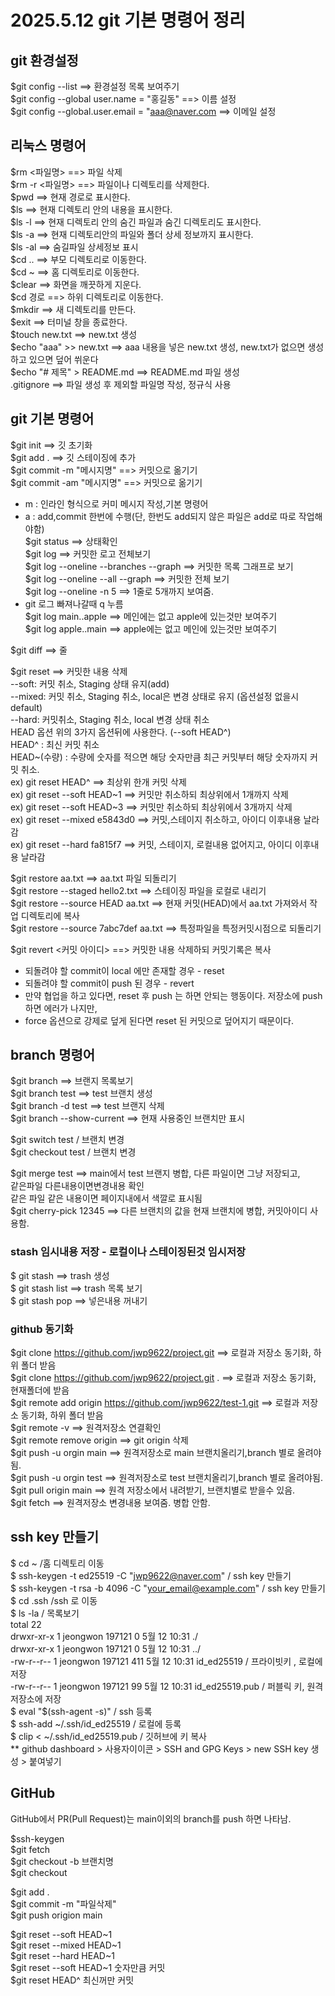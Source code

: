 # 2025.5.12 git 기본 명령어 정리

## git 환경설정
$git config --list ==> 환경설정 목록 보여주기   
$git config --global user.name = "홍길동" ==> 이름 설정   
$git config --global.user.email = "aaa@naver.com ==> 이메일 설정   


## 리눅스 명령어
$rm <파일명> ==> 파일 삭제   
$rm -r <파일명> ==> 파일이나 디렉토리를 삭제한다.   
$pwd ==> 현재 경로로 표시한다.   
$ls ==> 현재 디렉토리 안의 내용을 표시한다.   
$ls -l ==> 현재 디렉토리 안의 숨긴 파일과 숨긴 디렉토리도 표시한다.   
$ls -a ==> 현재 디렉토리안의 파일와 폴더 상세 정보까지 표시한다.   
$ls -al ==> 숨길파일 상세정보 표시   
$cd .. ==> 부모 디렉토리로 이동한다.   
$cd ~ ==> 홈 디렉토리로 이동한다.   
$clear ==> 화면을 깨끗하게 지운다.   
$cd 경로 ==> 하위 디렉토리로 이동한다.   
$mkdir ==> 새 디렉토리를 만든다.   
$exit ==> 터미널 창을 종료한다.   
$touch new.txt ==> new.txt 생성   
$echo "aaa" >> new.txt ==>  aaa 내용을 넣은 new.txt 생성, new.txt가 없으면 생성하고 있으면 덮어 쒸운다   
$echo "# 제목" > README.md ==> README.md 파일 생성   
.gitignore ==> 파일 생성 후 제외할 파일명 작성, 정규식 사용   


## git 기본 명령어
$git init ==> 깃 초기화   
$git add . ==> 깃 스테이징에 추가   
$git commit -m "메시지명" ==> 커밋으로 옮기기   
$git commit -am "메시지명" ==> 커밋으로 옮기기   
  - m : 인라인 형식으로 커미 메시지 작성,기본 명령어   
  - a : add,commit 한번에 수행(단, 한번도 add되지 않은 파일은 add로 따로 작업해야함)   
$git status ==> 상태확인   
$git log ==> 커밋한 로고 전체보기   
$git log --oneline --branches --graph ==> 커밋한 목록 그래프로 보기   
$git log --oneline --all --graph ==> 커밋한 전체 보기   
$git log --oneline -n 5 ==> 1줄로 5개까지 보여줌.   
  - git 로그 빠져나갈때 q 누름   
$git log main..apple ==> 메인에는 없고 apple에 있는것만 보여주기   
$git log apple..main ==>  apple에는 없고 메인에 있는것만 보여주기   
   
$git diff ==> 줄   
   
$git reset ==> 커밋한 내용 삭제   
--soft: 커밋 취소, Staging 상태 유지(add)   
--mixed: 커밋 취소, Staging 취소, local은 변경 상태로 유지 (옵션설정 없을시 default)   
--hard: 커밋취소, Staging 취소, local 변경 상태 취소   
HEAD 옵션 위의 3가지 옵션뒤에 사용한다. (--soft HEAD^)   
HEAD^ : 최신 커밋 취소   
HEAD~(수량) : 수량에 숫자를 적으면 해당 숫자만큼 최근 커밋부터 해당 숫자까지 커밋 취소.   
  ex) git reset HEAD^ ==> 최상위 한개 커밋 삭제   
  ex) git reset --soft HEAD~1 ==> 커밋만 취소하되 최상위에서 1개까지 삭제   
  ex) git reset --soft HEAD~3 ==> 커밋만 취소하되 최상위에서 3개까지 삭제   
  ex) git reset --mixed e5843d0 ==> 커밋,스테이지 취소하고, 아이디 이후내용 날라감   
  ex) git reset --hard fa815f7 ==> 커밋, 스테이지, 로컬내용 없어지고, 아이디 이후내용 날라감   

$git restore aa.txt ==> aa.txt 파일 되돌리기   
$git restore --staged hello2.txt  ==> 스테이징 파일을 로컬로 내리기   
$git restore --source HEAD aa.txt ==> 현재 커밋(HEAD)에서  aa.txt 가져와서 작업 디렉토리에 복사   
$git restore --source 7abc7def aa.txt  ==>  특정파일을 특정커밋시점으로 되돌리기   
   
$git revert <커밋 아이디> ==> 커밋한 내용 삭제하되 커밋기록은 복사   
   
- 되돌려야 할 commit이 local 에만 존재할 경우 - reset   
- 되돌려야 할 commit이 push 된 경우 - revert   
- 만약 협업을 하고 있다면, reset 후 push 는 하면 안되는 행동이다. 저장소에 push 하면 에러가 나지만,    
- force 옵션으로 강제로 덮게 된다면 reset 된 커밋으로 덮어지기 때문이다.   





## branch 명령어
$git branch ==> 브랜지 목록보기   
$git branch test ==> test 브랜치 생성   
$git branch  -d test ==> test 브랜지 삭제   
$git branch --show-current ==> 현재 사용중인 브랜치만 표시   
   
$git switch test / 브랜치 변경      
$git checkout test / 브랜치 변경   
   
$git merge test ==> main에서 test 브랜지 병합, 다른 파일이면 그냥 저장되고,    
                         같은파일 다른내용이면변경내용 확인    
                         같은 파일 같은 내용이면 페이지내에서 색깔로 표시됨   
$git cherry-pick 12345 ==> 다른 브랜치의 값을 현재 브랜치에 병합, 커밋아이디 사용함.   
   
   
### stash 임시내용 저장 - 로컬이나 스테이징된것 임시저장   
$ git stash ==> trash 생성      
$ git stash list ==>  trash 목록 보기      
$ git stash pop ==>  넣은내용 꺼내기      
   
   
### github 동기화      
$git clone https://github.com/jwp9622/project.git ==> 로컬과 저장소 동기화, 하위 폴더 받음   
$git clone https://github.com/jwp9622/project.git . ==> 로컬과 저장소 동기화, 현재폴더에 받음   
$git remote add origin https://github.com/jwp9622/test-1.git ==> 로컬과 저장소 동기화, 하위 폴더 받음   
$git remote -v ==>  원격저장소 연결확인   
$git remote remove origin ==> git origin 삭제   
$git push -u orgin main ==> 원격저장소로 main 브랜치올리기,branch 별로 올려야됨.   
$git push -u orgin test ==> 원격저장소로 test 브랜치올리기,branch 별로 올려야됨.   
$git pull origin main ==> 원격 저장소에서 내려받기, 브랜치별로 받을수 있음.   
$git fetch ==> 원격저장소 변경내용 보여줌. 병합 안함.   

   
## ssh key 만들기   
$ cd ~ /홈 디렉토리 이동   
$ ssh-keygen -t ed25519 -C "jwp9622@naver.com" / ssh key 만들기   
$ ssh-keygen -t rsa -b 4096 -C "your_email@example.com" / ssh key 만들기   
$ cd .ssh /ssh 로 이동   
$ ls -la / 목록보기   
total 22   
drwxr-xr-x 1 jeongwon 197121   0  5월 12 10:31 ./   
drwxr-xr-x 1 jeongwon 197121   0  5월 12 10:31 ../   
-rw-r--r-- 1 jeongwon 197121 411  5월 12 10:31 id_ed25519 / 프라이빗키 , 로컬에 저장   
-rw-r--r-- 1 jeongwon 197121  99  5월 12 10:31 id_ed25519.pub   / 퍼블릭 키, 원격저장소에 저장   
$ eval "$(ssh-agent -s)" / ssh 등록   
$ ssh-add ~/.ssh/id_ed25519 / 로컬에 등록   
$ clip < ~/.ssh/id_ed25519.pub / 깃허브에 키 복사   
** github dashboard > 사용자이이콘 > SSH and GPG Keys > new SSH key 생성 > 붙여넣기   


## GitHub
GitHub에서 PR(Pull Request)는 main이외의 branch를 push 하면 나타남.   
   
$ssh-keygen   
$git fetch   
$git checkout -b 브랜치명   
$git checkout    
   
   
$git add .   
$git commit -m "파일삭제"   
$git push origion main   

$git reset --soft HEAD~1   
$git reset --mixed HEAD~1   
$git reset --hard HEAD~1   
$git reset --soft HEAD~1 숫자만큼 커밋   
$git reset HEAD^ 최신꺼만  커밋   


